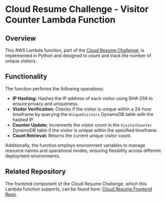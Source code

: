 # Cloud Resume Challenge - Visitor Counter Lambda Function

## Overview

This AWS Lambda function, part of the [Cloud Resume Challenge](https://cloudresumechallenge.dev/docs/the-challenge/aws/), is implemented in Python and designed to count and track the number of unique visitors.

## Functionality

The function performs the following operations:

- **IP Hashing:** Hashes the IP address of each visitor using SHA-256 to ensure privacy and uniqueness.
- **Visitor Verification:** Checks if the visitor is unique within a 24-hour timeframe by querying the `UniqueVisitors` DynamoDB table with the hashed IP.
- **Counter Update:** Increments the visitor count in the `VisitorCounter` DynamoDB table if the visitor is unique within the specified timeframe.
- **Count Retrieval:** Returns the current unique visitor count.

Additionally, the function employs environment variables to manage resource names and operational modes, ensuring flexibility across different deployment environments.

## Related Repository

The frontend component of the Cloud Resume Challenge, which this Lambda function supports, can be found here: [Cloud Resume Frontend Repo](https://github.com/greqq/cloud-resume).
